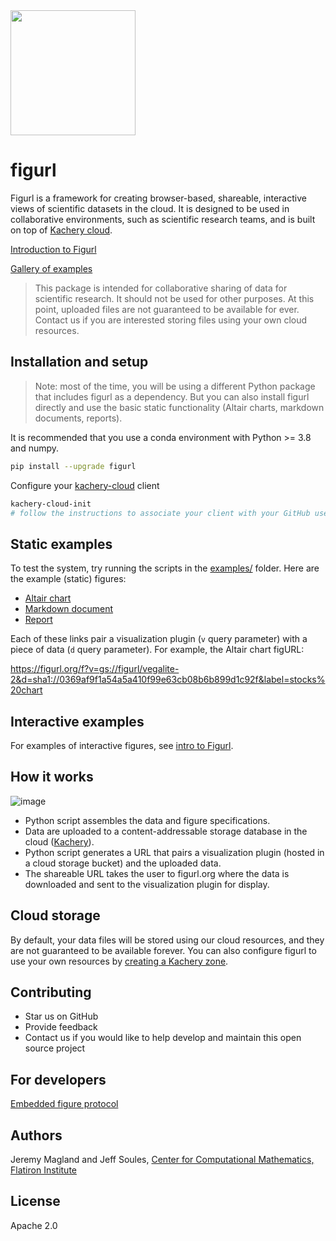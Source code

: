 <img src="./figurl.png" width="200px" />

# figurl

Figurl is a framework for creating browser-based, shareable, interactive views of scientific datasets in the cloud. It is designed to be used in collaborative environments, such as scientific research teams, and is built on top of [Kachery cloud](https://github.com/flatironinstitute/kachery-cloud).

[Introduction to Figurl](./doc/intro.md)

[Gallery of examples](https://magland.github.io/figurl-gallery-viewer/)

> This package is intended for collaborative sharing of data for scientific research. It should not be used for other purposes. At this point, uploaded files are not guaranteed to be available for ever. Contact us if you are interested storing files using your own cloud resources.

## Installation and setup

> Note: most of the time, you will be using a different Python package that includes figurl as a dependency. But you can also install figurl directly and use the basic static functionality (Altair charts, markdown documents, reports).

It is recommended that you use a conda environment with Python >= 3.8 and numpy.

```bash
pip install --upgrade figurl
```

Configure your [kachery-cloud](https://github.com/flatironinstitute/kachery-cloud) client

```bash
kachery-cloud-init
# follow the instructions to associate your client with your GitHub user name on kachery-cloud
```

## Static examples

To test the system, try running the scripts in the [examples/](./examples/) folder. Here are the example (static) figures:

* [Altair chart](https://figurl.org/f?v=gs://figurl/vegalite-2&d=sha1://0369af9f1a54a5a410f99e63cb08b6b899d1c92f&label=stocks%20chart)
* [Markdown document](https://figurl.org/f?v=gs://figurl/markdown-1&d=sha1://9fe1d643f883e1676f70082b679c8a825b879041&label=Example%20markdown)
* [Report](https://figurl.org/f?v=gs://figurl/figurl-report&d=sha1://e0f267258f432adcb89c5379c4136c3f00fbce78&label=Example%20report)

Each of these links pair a visualization plugin (`v` query parameter) with a piece of data (`d` query parameter). For example, the Altair chart figURL:

https://figurl.org/f?v=gs://figurl/vegalite-2&d=sha1://0369af9f1a54a5a410f99e63cb08b6b899d1c92f&label=stocks%20chart

## Interactive examples

For examples of interactive figures, see [intro to Figurl](./doc/intro.md).

## How it works

![image](https://user-images.githubusercontent.com/3679296/201342587-b1af33bd-ac2b-4f9f-9cfa-3a0c0ce6d23b.png)

* Python script assembles the data and figure specifications.
* Data are uploaded to a content-addressable storage database in the cloud ([Kachery](https://github.com/flatironinstitute/kachery-cloud)).
* Python script generates a URL that pairs a visualization plugin (hosted in a cloud storage bucket) and the uploaded data.
* The shareable URL takes the user to figurl.org where the data is downloaded and sent to the visualization plugin for display.

## Cloud storage

By default, your data files will be stored using our cloud resources, and they are not guaranteed to be available forever. You can also configure figurl to use your own resources by [creating a Kachery zone](https://github.com/flatironinstitute/kachery-cloud/blob/main/doc/create_kachery_zone.md).

## Contributing

* Star us on GitHub
* Provide feedback
* Contact us if you would like to help develop and maintain this open source project

## For developers

[Embedded figure protocol](./doc/embedded_figure_protocol.md)

## Authors

Jeremy Magland and Jeff Soules, [Center for Computational Mathematics, Flatiron Institute](https://www.simonsfoundation.org/flatiron/center-for-computational-mathematics)

## License

Apache 2.0
